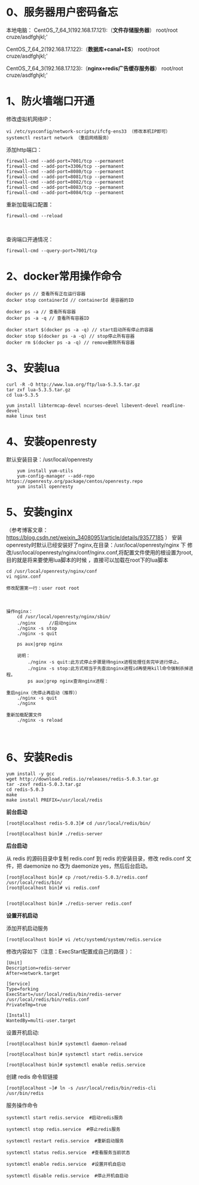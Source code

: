

# 0、服务器用户密码备忘



本地电脑：
CentOS_7_64_1(192.168.17.121):（**文件存储服务器**）
	root/root
	cruze/asdfghjkl;'
		

CentOS_7_64_2(192.168.17.122):（**数据库+canal+ES**）
	root/root
	cruze/asdfghjkl;'



CentOS_7_64_3(192.168.17.123):（**nginx+redis广告缓存服务器**）
	root/root
	cruze/asdfghjkl;'







# 1、防火墙端口开通

修改虚拟机网络IP：

```shell
vi /etc/sysconfig/network-scripts/ifcfg-ens33 （修改本机IP即可）
systemctl restart network （重启网络服务）
```



添加http端口：


```shell
firewall-cmd --add-port=7001/tcp --permanent
firewall-cmd --add-port=3306/tcp --permanent
firewall-cmd --add-port=8080/tcp --permanent
firewall-cmd --add-port=8081/tcp --permanent
firewall-cmd --add-port=8082/tcp --permanent
firewall-cmd --add-port=8083/tcp --permanent
firewall-cmd --add-port=8084/tcp --permanent
```



重新加载端口配置：


```shell
firewall-cmd --reload
```

​	

查询端口开通情况：

```shell
firewall-cmd --query-port=7001/tcp
```



# 2、docker常用操作命令



```shell
docker ps // 查看所有正在运行容器
docker stop containerId // containerId 是容器的ID
	
docker ps -a // 查看所有容器
docker ps -a -q // 查看所有容器ID

docker start $(docker ps -a -q) // start启动所有停止的容器
docker stop $(docker ps -a -q) // stop停止所有容器
docker rm $(docker ps -a -q) // remove删除所有容器
```



# 3、安装lua 


	

```shell
curl -R -O http://www.lua.org/ftp/lua-5.3.5.tar.gz
tar zxf lua-5.3.5.tar.gz
cd lua-5.3.5

yum install libtermcap-devel ncurses-devel libevent-devel readline-devel
make linux test
```





# 4、安装openresty

默认安装目录：/usr/local/openresty

```shell
	yum install yum-utils
	yum-config-manager --add-repo https://openresty.org/package/centos/openresty.repo
	yum install openresty
```



# 5、安装nginx

（参考博客文章： https://blog.csdn.net/weixin_34080951/article/details/93577185 ）
安装openresty时默认已经安装好了nginx,在目录：/usr/local/openresty/nginx 下
修改/usr/local/openresty/nginx/conf/nginx.conf,将配置文件使用的根设置为root,目的就是将来要使用lua脚本的时候 ，直接可以加载在root下的lua脚本
	

```shell
cd /usr/local/openresty/nginx/conf
vi nginx.conf

修改配置第一行：user root root
```


​	
```shell
操作nginx：
	cd /usr/local/openresty/nginx/sbin/
	./nginx     //启动nginx
	./nginx -s stop
	./nginx -s quit

	ps aux|grep nginx
	
	说明：
		./nginx -s quit:此方式停止步骤是待nginx进程处理任务完毕进行停止。
		./nginx -s stop:此方式相当于先查出nginx进程id再使用kill命令强制杀掉进程。
		ps aux|grep nginx查询nginx进程：

重启nginx（先停止再启动（推荐））
	./nginx -s quit
	./nginx

重新加载配置文件
	./nginx -s reload
```

​	

# 6、安装Redis

```shell
yum install -y gcc
wget http://download.redis.io/releases/redis-5.0.3.tar.gz	
tar -zxvf redis-5.0.3.tar.gz
cd redis-5.0.3
make
make install PREFIX=/usr/local/redis
```



**前台启动**

```shell
[root@localhost redis-5.0.3]# cd /usr/local/redis/bin/

[root@localhost bin]# ./redis-server
```



**后台启动**

从 redis 的源码目录中复制 redis.conf 到 redis 的安装目录，修改 redis.conf 文件，把 daemonize no 改为 daemonize yes，然后后台启动。

```shell
[root@localhost bin]# cp /root/redis-5.0.3/redis.conf /usr/local/redis/bin/
[root@localhost bin]# vi redis.conf


[root@localhost bin]# ./redis-server redis.conf
```



**设置开机启动**

添加开机启动服务

```shell
[root@localhost bin]# vi /etc/systemd/system/redis.service
```

修改内容如下（注意：ExecStart配置成自己的路径 ）：

```shell
[Unit]
Description=redis-server
After=network.target

[Service]
Type=forking
ExecStart=/usr/local/redis/bin/redis-server /usr/local/redis/bin/redis.conf
PrivateTmp=true

[Install]
WantedBy=multi-user.target
```



设置开机启动:

```shell
[root@localhost bin]# systemctl daemon-reload

[root@localhost bin]# systemctl start redis.service

[root@localhost bin]# systemctl enable redis.service

```



 创建 redis 命令软链接

```shell
[root@localhost ~]# ln -s /usr/local/redis/bin/redis-cli /usr/bin/redis
```



服务操作命令

```shell
systemctl start redis.service  #启动redis服务

systemctl stop redis.service  #停止redis服务

systemctl restart redis.service  #重新启动服务

systemctl status redis.service  #查看服务当前状态

systemctl enable redis.service  #设置开机自启动

systemctl disable redis.service  #停止开机自启动

```

